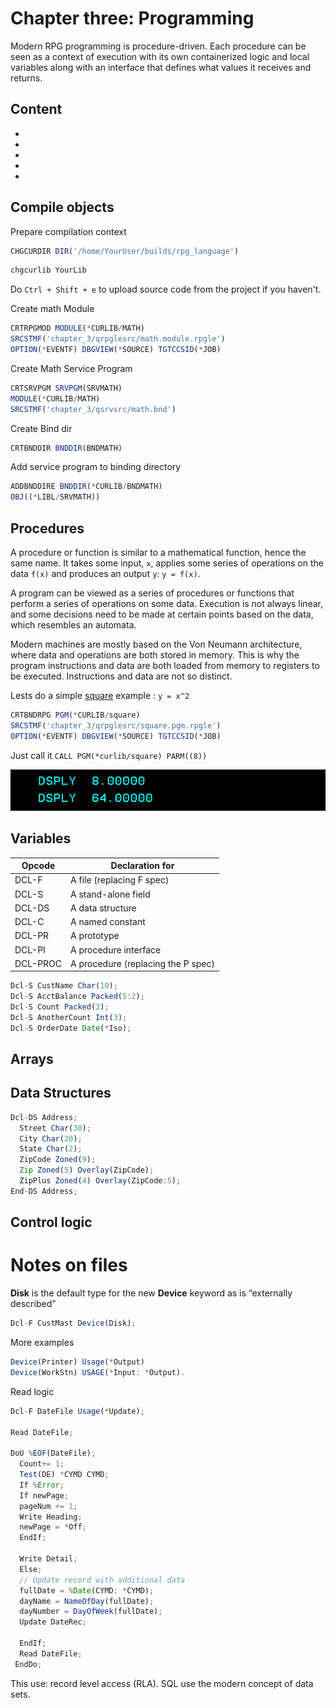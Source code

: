 # Chapter three: Programming

Modern RPG programming is procedure-driven. Each procedure can be seen as a context of execution with its own containerized logic and local variables along with an interface that defines what values it receives and returns. 

## Content

- []()
- []()
- []()
- []()
- []()

## Compile objects

Prepare compilation context
```js
CHGCURDIR DIR('/home/YourUser/builds/rpg_language')
```
```js
chgcurlib YourLib
```

Do `Ctrl + Shift + e` to upload source code from the project if you haven't.

Create math Module
```js
CRTRPGMOD MODULE(*CURLIB/MATH) 
SRCSTMF('chapter_3/qrpglesrc/math.module.rpgle')
OPTION(*EVENTF) DBGVIEW(*SOURCE) TGTCCSID(*JOB)
```

Create Math Service Program
```js
CRTSRVPGM SRVPGM(SRVMATH)                            
MODULE(*CURLIB/MATH)
SRCSTMF('chapter_3/qsrvsrc/math.bnd')    
```

Create Bind dir
```js
CRTBNDDIR BNDDIR(BNDMATH)
```

Add service program to binding directory
```js
ADDBNDDIRE BNDDIR(*CURLIB/BNDMATH)
OBJ((*LIBL/SRVMATH))
```

## Procedures

A procedure or function is similar to a mathematical function, hence the same name. It takes some input, `x`, applies some series of operations on the data `f(x)` and produces an output `y`: `y = f(x)`.

A program can be viewed as a series of procedures or functions that perform a series of operations on some data. Execution is not always linear, and some decisions need to be made at certain points based on the data, which resembles an automata.

Modern machines are mostly based on the Von Neumann architecture, where data and operations are both stored in memory. This is why the program instructions and data are both loaded from memory to registers to be executed. Instructions and data are not so distinct.

Lests do a simple [square](./qrpglesrc/square.pgm.rpgle#13) example : `y = x^2`

```js
CRTBNDRPG PGM(*CURLIB/square) 
SRCSTMF('chapter_3/qrpglesrc/square.pgm.rpgle') 
OPTION(*EVENTF) DBGVIEW(*SOURCE) TGTCCSID(*JOB)
```

Just call it `CALL PGM(*curlib/square) PARM((8))`
<div style="text-align: center;">
  <img src="../images/chapter_3/square_output.png" alt="pgm_from_crtbndrpg" style="display: inline-block;">
</div>



## Variables


| Opcode | Declaration for |
|----------|----------|
| DCL-F   | A file (replacing F spec)     |
| DCL-S   | A stand-alone field     |
| DCL-DS    | A data structure     |
| DCL-C    | A named constant     |
| DCL-PR  | A prototype     |
| DCL-PI    | A procedure interface     |
| DCL-PROC    | A procedure (replacing the P spec)     |

```js
Dcl-S CustName Char(10);
Dcl-S AcctBalance Packed(5:2);
Dcl-S Count Packed(3);
Dcl-S AnotherCount Int(3);
Dcl-S OrderDate Date(*Iso);
```

## Arrays


## Data Structures

```js
Dcl-DS Address;
  Street Char(30);
  City Char(20);
  State Char(2);
  ZipCode Zoned(9);
  Zip Zoned(5) Overlay(ZipCode);
  ZipPlus Zoned(4) Overlay(ZipCode:5);
End-DS Address;
```

## Control logic



# Notes on files

**Disk** is the default type for the new **Device** keyword as is “externally described”

```js
Dcl-F CustMast Device(Disk);
```
More examples
```js
Device(Printer) Usage(*Output)
Device(WorkStn) USAGE(*Input: *Output).
```

Read logic

```js
Dcl-F DateFile Usage(*Update);

Read DateFile;

DoU %EOF(DateFile);
  Count+= 1;
  Test(DE) *CYMD CYMD;
  If %Error;
  If newPage;
  pageNum += 1;
  Write Heading;
  newPage = *Off;
  EndIf;

  Write Detail;
  Else;
  // Update record with additional data
  fullDate = %Date(CYMD: *CYMD);
  dayName = NameOfDay(fullDate);
  dayNumber = DayOfWeek(fullDate);
  Update DateRec;

  EndIf;
  Read DateFile;
 EndDo; 
```

This use: record level access (RLA). SQL use the modern concept of data sets.
